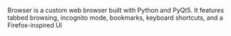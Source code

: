 Browser is a custom web browser built with Python and PyQt5. It features tabbed browsing, incognito mode, bookmarks, keyboard shortcuts, and a Firefox-inspired UI
